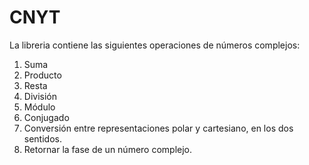 # CNYT
La libreria contiene las siguientes operaciones de números complejos:
1. Suma
2. Producto
3. Resta
4. División
5. Módulo
6. Conjugado
7. Conversión entre representaciones polar y cartesiano, en los dos sentidos.
8. Retornar la fase de un número complejo.
